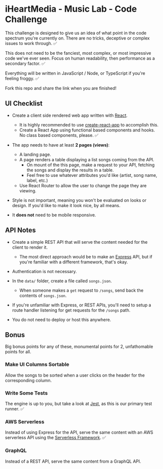 # iHeartMedia - Music Lab - Code Challenge

This challenge is designed to give us an idea of what point in the code spectrum you're currently on.
There are no tricks, deceptive or complex issues to work through. ✅

This does not need to be the fanciest, most complex, or most impressive code we've ever seen.
Focus on human readability, then performance as a secondary factor. ✅

Everything will be written in JavaScript / Node, or TypeScript if you're feeling froggy. ✅

Fork this repo and share the link when you are finished!

## UI Checklist

- Create a client side rendered web app written with [React](https://reactjs.org/).
  - It is highly recommended to use [create-react-app](https://reactjs.org/docs/create-a-new-react-app.html) to accomplish this.
  - Create a React App using functional based components and hooks. No class based components, please. ✅

- The app needs to have at least **2 pages (views)**:
  - A landing page.
  - A page renders a table displaying a list songs coming from the API.
    - On mount of the this page, make a request to your API, fetching the songs and display the results in a table.
    - Feel free to use whatever attributes you'd like (artist, song name, label, etc.)
  - Use React Router to allow the user to change the page they are viewing.

- Style is not important, meaning you won't be evaluated on looks or design. If you'd like to make it look nice, by all means.

- It **does not** need to be mobile responsive.

## API Notes

- Create a simple REST API that will serve the content needed for the client to render it.
  - The most direct approach would be to make an [Express](https://expressjs.com) API, but if you're familiar with a different framework, that's okay.

- Authentication is not necessary.

- In the `data/` folder, create a file called `songs.json`.
  - When someone makes a `get` request to `/songs`, send back the contents of `songs.json`.

- If you're unfamiliar with Express, or REST APIs, you'll need to setup a route handler listening for get requests for the `/songs` path.

- You do not need to deploy or host this anywhere.

## Bonus

Big bonus points for any of these, monumental points for 2, unfathomable points for all.

### Make UI Columns Sortable

Allow the songs to be sorted when a user clicks on the header for the corresponding column.

### Write Some Tests

The engine is up to you, but take a look at [Jest](https://jestjs.io/), as this is our primary test runner. ✅

### AWS Serverless

Instead of using Express for the API, serve the same content with an AWS serverless API using the [Serverless Framework](https://serverless.com). ✅

### GraphQL

Instead of a REST API, serve the same content from a GraphQL API.
